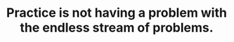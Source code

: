 ---
title: Practice is not having a problem with the endless stream of problems.
tags: buddhism acceptance human
sohotrightnow: true
sohotrightnoworder: 7
---